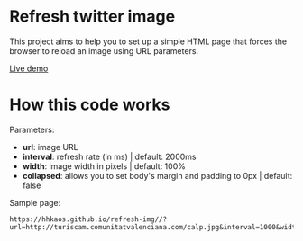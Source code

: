 # Refresh twitter image

This project aims to help you to set up a simple HTML page that forces the browser to reload an image using URL parameters.

[Live demo](https://hhkaos.github.io/refresh-img//?url=http://turiscam.comunitatvalenciana.com/calp.jpg&interval=1000&width=700&collapsed=true)

# How this code works

Parameters:
* **url**: <string> image URL
* **interval**: <int> refresh rate (in ms) | default: 2000ms
* **width**: <int> image width in pixels | default: 100%
* **collapsed**: <any value> allows you to set body's margin and padding to 0px | default: false 

Sample page:

```
https://hhkaos.github.io/refresh-img//?url=http://turiscam.comunitatvalenciana.com/calp.jpg&interval=1000&width=700&collapsed=true
```